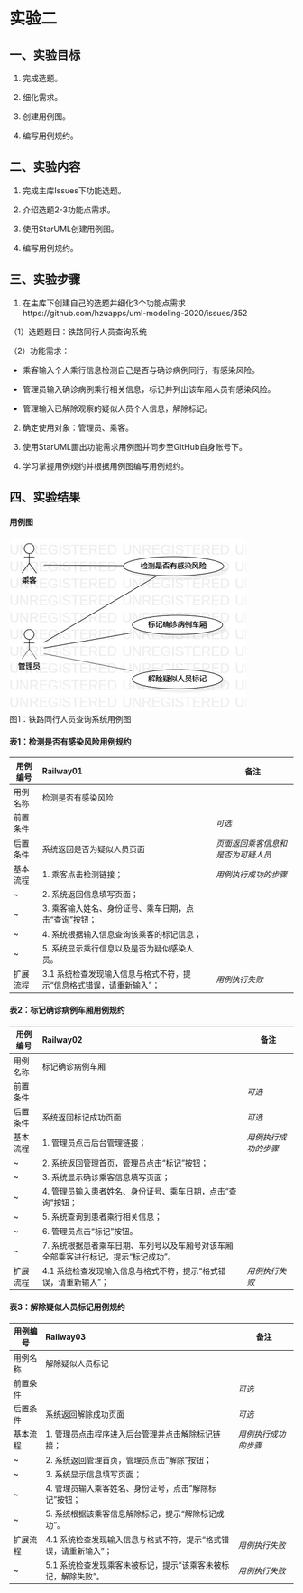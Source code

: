 # 实验二

## 一、实验目标

1. 完成选题。

2. 细化需求。

3. 创建用例图。

4. 编写用例规约。

## 二、实验内容

1. 完成主库Issues下功能选题。

2. 介绍选题2-3功能点需求。

3. 使用StarUML创建用例图。

4. 编写用例规约。

## 三、实验步骤

1. 在主库下创建自己的选题并细化3个功能点需求https://github.com/hzuapps/uml-modeling-2020/issues/352

（1）选题题目：铁路同行人员查询系统

（2）功能需求：
- 乘客输入个人乘行信息检测自己是否与确诊病例同行，有感染风险。

- 管理员输入确诊病例乘行相关信息，标记并列出该车厢人员有感染风险。

- 管理输入已解除观察的疑似人员个人信息，解除标记。

2. 确定使用对象：管理员、乘客。

3. 使用StarUML画出功能需求用例图并同步至GitHub自身账号下。

4. 学习掌握用例规约并根据用例图编写用例规约。

## 四、实验结果

#### 用例图

![用例建模](./Model02.jpg)  
图1：铁路同行人员查询系统用例图

#### 表1：检测是否有感染风险用例规约  

用例编号  | Railway01 | 备注  
-|:-|-  
用例名称  | 检测是否有感染风险  |   
前置条件  |      | *可选*   
后置条件  | 系统返回是否为疑似人员页面     | *页面返回乘客信息和是否为可疑人员*   
基本流程  | 1. 乘客点击检测链接；  |*用例执行成功的步骤*    
~| 2. 系统返回信息填写页面；  |   
~| 3. 乘客输入姓名、身份证号、乘车日期，点击“查询”按钮；  |   
~| 4. 系统根据输入信息查询该乘客的标记信息；  |   
~| 5. 系统显示乘行信息以及是否为疑似感染人员。  |  
扩展流程  | 3.1 系统检查发现输入信息与格式不符，提示“信息格式错误，请重新输入”；  |*用例执行失败*

#### 表2：标记确诊病例车厢用例规约  

用例编号  | Railway02 | 备注  
-|:-|-  
用例名称  | 标记确诊病例车厢  |   
前置条件  |      | *可选*   
后置条件  |  系统返回标记成功页面    | *可选*   
基本流程  | 1. 管理员点击后台管理链接；  |*用例执行成功的步骤*    
~| 2. 系统返回管理首页，管理员点击“标记”按钮；  |   
~| 3. 系统显示确诊乘客信息填写页面；  |   
~| 4. 管理员输入患者姓名、身份证号、乘车日期，点击“查询”按钮；  |   
~| 5. 系统查询到患者乘行相关信息；  |   
~| 6. 管理员点击“标记”按钮。  |  
~| 7. 系统根据患者乘车日期、车列号以及车厢号对该车厢全部乘客进行标记，提示“标记成功”。  |  
扩展流程  | 4.1 系统检查发现输入信息与格式不符，提示“格式错误，请重新输入”；  |*用例执行失败*

#### 表3：解除疑似人员标记用例规约  

用例编号  | Railway03 | 备注  
-|:-|-  
用例名称  | 解除疑似人员标记  |   
前置条件  |      | *可选*   
后置条件  |  系统返回解除成功页面    | *可选*   
基本流程  | 1. 管理员点击程序进入后台管理并点击解除标记链接；  |*用例执行成功的步骤*    
~| 2. 系统返回管理首页，管理员点击“解除”按钮；  |   
~| 3. 系统显示信息填写页面；  |   
~| 4. 管理员输入乘客姓名、身份证号，点击“解除标记”按钮；  |   
~| 5. 系统根据该乘客信息解除标记，提示“解除标记成功”。  |  
扩展流程  | 4.1 系统检查发现输入信息与格式不符，提示“格式错误，请重新输入”；  |*用例执行失败*
~| 5.1 系统检查发现乘客未被标记，提示“该乘客未被标记，解除失败”。  |*用例执行失败*
